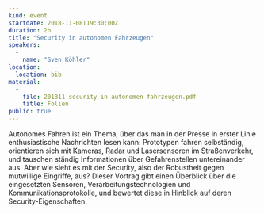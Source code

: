 ```yaml
---
kind: event
startdate: 2018-11-08T19:30:00Z
duration: 2h
title: "Security in autonomen Fahrzeugen"
speakers:
  -
    name: "Sven Köhler"
location:
  location: bib
material:
  -
    file: 201811-security-in-autonomen-fahrzeugen.pdf
    title: Folien
public: true
---
```

Autonomes Fahren ist ein Thema, über das man in der Presse in erster Linie enthusiastische Nachrichten lesen kann: Prototypen fahren selbständig, orientieren sich mit Kameras, Radar und Lasersensoren im Straßenverkehr, und tauschen ständig Informationen über Gefahrenstellen untereinander aus.
Aber wie sieht es mit der Security, also der Robustheit gegen mutwillige
Eingriffe, aus? Dieser Vortrag gibt einen Überblick über die
eingesetzten Sensoren, Verarbeitungstechnologien und
Kommunikationsprotokolle, und bewertet diese in Hinblick auf deren
Security-Eigenschaften.
